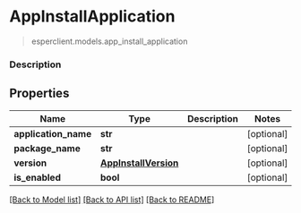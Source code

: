 # AppInstallApplication
> esperclient.models.app_install_application

### Description

## Properties
Name | Type | Description | Notes
------------ | ------------- | ------------- | -------------
**application_name** | **str** |  | [optional] 
**package_name** | **str** |  | [optional] 
**version** | [**AppInstallVersion**](AppInstallVersion.md) |  | [optional] 
**is_enabled** | **bool** |  | [optional] 

[[Back to Model list]](../README.md#documentation-for-models) [[Back to API list]](../README.md#documentation-for-api-endpoints) [[Back to README]](../README.md)


